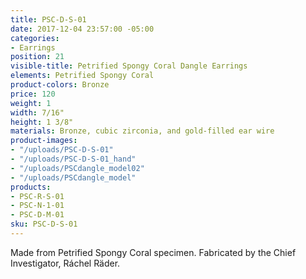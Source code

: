```yaml
---
title: PSC-D-S-01
date: 2017-12-04 23:57:00 -05:00
categories:
- Earrings
position: 21
visible-title: Petrified Spongy Coral Dangle Earrings
elements: Petrified Spongy Coral
product-colors: Bronze
price: 120
weight: 1
width: 7/16"
height: 1 3/8"
materials: Bronze, cubic zirconia, and gold-filled ear wire
product-images:
- "/uploads/PSC-D-S-01"
- "/uploads/PSC-D-S-01_hand"
- "/uploads/PSCdangle_model02"
- "/uploads/PSCdangle_model"
products:
- PSC-R-S-01
- PSC-N-1-01
- PSC-D-M-01
sku: PSC-D-S-01
---
```


Made from Petrified Spongy Coral specimen. Fabricated by the Chief Investigator, Ráchel Räder.